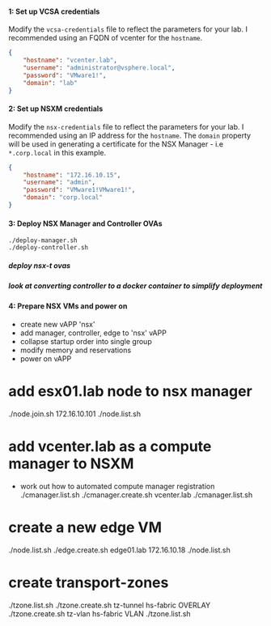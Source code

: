 #### 1: Set up VCSA credentials
Modify the `vcsa-credentials` file to reflect the parameters for your lab.
I recommended using an FQDN of vcenter for the `hostname`.

```json
{
	"hostname": "vcenter.lab",
	"username": "administrator@vsphere.local",
	"password": "VMware1!",
	"domain": "lab"
}
```

#### 2: Set up NSXM credentials
Modify the `nsx-credentials` file to reflect the parameters for your lab. I recommended using an IP address for the `hostname`.
The `domain` property will be used in generating a certificate for the NSX Manager - i.e `*.corp.local` in this example.

```json
{
	"hostname": "172.16.10.15",
	"username": "admin",
	"password": "VMware1!VMware1!",
	"domain": "corp.local"
}
```

#### 3: Deploy NSX Manager and Controller OVAs
```
./deploy-manager.sh
./deploy-controller.sh
```

##### deploy nsx-t ovas
##### look at converting controller to a docker container to simplify deployment

#### 4: Prepare NSX VMs and power on
- create new vAPP 'nsx'
- add manager, controller, edge to 'nsx' vAPP
- collapse startup order into single group
- modify memory and reservations
- power on vAPP

# add esx01.lab node to nsx manager
./node.join.sh 172.16.10.101
./node.list.sh

# add vcenter.lab as a compute manager to NSXM
- work out how to automated compute manager registration
./cmanager.list.sh
./cmanager.create.sh vcenter.lab
./cmanager.list.sh

# create a new edge VM
./node.list.sh
./edge.create.sh edge01.lab 172.16.10.18
./node.list.sh

# create transport-zones
./tzone.list.sh
./tzone.create.sh tz-tunnel hs-fabric OVERLAY
./tzone.create.sh tz-vlan hs-fabric VLAN
./tzone.list.sh


